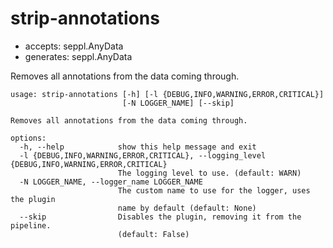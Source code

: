 # strip-annotations

* accepts: seppl.AnyData
* generates: seppl.AnyData

Removes all annotations from the data coming through.

```
usage: strip-annotations [-h] [-l {DEBUG,INFO,WARNING,ERROR,CRITICAL}]
                         [-N LOGGER_NAME] [--skip]

Removes all annotations from the data coming through.

options:
  -h, --help            show this help message and exit
  -l {DEBUG,INFO,WARNING,ERROR,CRITICAL}, --logging_level {DEBUG,INFO,WARNING,ERROR,CRITICAL}
                        The logging level to use. (default: WARN)
  -N LOGGER_NAME, --logger_name LOGGER_NAME
                        The custom name to use for the logger, uses the plugin
                        name by default (default: None)
  --skip                Disables the plugin, removing it from the pipeline.
                        (default: False)
```

